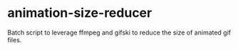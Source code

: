 # animation-size-reducer
Batch script to leverage ffmpeg and gifski to reduce the size of animated gif files.
